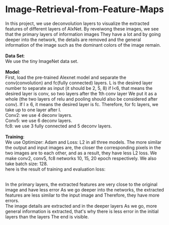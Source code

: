 # Image-Retrieval-from-Feature-Maps
In this project, we use deconvolution layers to visualize the extracted features of different layers of AlxNet. By reveiwong these images, we see that the primary layers of information images
They have a lot and by going deeper into the network, the details are removed and the general information of the image such as the dominant colors of the image
 remain.
<br>
<br>
__Data Set__:
<br>
We use the tiny ImageNet data set.
<br>
<br>
__Model__:
<br>
First, load the pre-trained Alexnet model and separate the conv(convolution) and fc(fully connected) layers. 
L is the desired layer number to separate as input (it should be 2, 5, 8) if l<6, that means the desired layer is conv, so two layers after the 1th conv layer 
We put it as a whole (the two layers of relu and pooling should also be considered after conv). If l ≥ 6, it means the desired layer is fc. Therefore, for fc layers, we take up to one layer after l.
<br>
Conv2: we use 4 deconv layers.
<br>
Conv5: we use 6 deconv layers.
<br>
fc8: we use 3 fully connected and 5 deconv layers.
<br>
<br>
__Training__:
<br>
We use Optimizer: Adam and Loss: L2 in all three models. The more similar the output and input images are, 
the closer the corresponding pixels in the two images are to each other, and as a result, they have less L2 loss.
We make conv2, conv5, fc8 networks 10, 15, 20 epoch respectively. We also take batch size: 128.
<br>
here is the result of training and evaluation loss:
<br>

<br>
In the primary layers, the extracted features are very close to the original image and have less error
As we go deeper into the networks, the extracted features are less similar to the input image and
Therefore, they have more errors.
<br>
The image details are extracted and in the deeper layers
As we go, more general information is extracted, that's why there is less error in the initial layers than the layers
The end is visible.


